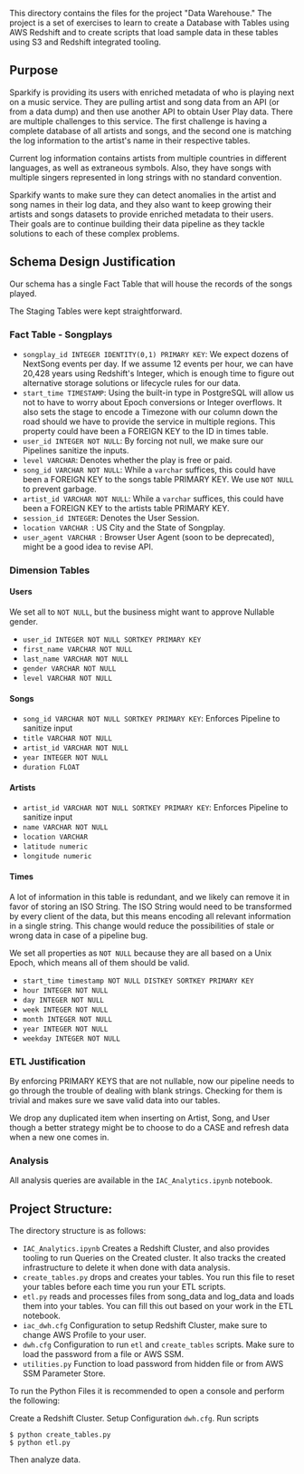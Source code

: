 This directory contains the files for the project "Data Warehouse." The project is a set of exercises to learn to create a Database with Tables using AWS Redshift and to create scripts that load sample data in these tables using S3 and Redshift integrated tooling.

## Purpose

Sparkify is providing its users with enriched metadata of who is playing next on a music service. They are pulling artist and song data from an API (or from a data dump) and then use another API to obtain User Play data. There are multiple challenges to this service. The first challenge is having a complete database of all artists and songs, and the second one is matching the log information to the artist's name in their respective tables. 

Current log information contains artists from multiple countries in different languages, as well as extraneous symbols. Also, they have songs with multiple singers represented in long strings with no standard convention. 

Sparkify wants to make sure they can detect anomalies in the artist and song names in their log data, and they also want to keep growing their artists and songs datasets to provide enriched metadata to their users. Their goals are to continue building their data pipeline as they tackle solutions to each of these complex problems.

## Schema Design Justification

Our schema has a single Fact Table that will house the records of the songs played. 

The Staging Tables were kept straightforward.

### Fact Table - Songplays

  - `songplay_id INTEGER IDENTITY(0,1) PRIMARY KEY`: We expect dozens of NextSong events per day. If we assume 12 events per hour, we can have 20,428 years using Redshift's Integer, which is enough time to figure out alternative storage solutions or lifecycle rules for our data. 
  - `start_time TIMESTAMP`: Using the built-in type in PostgreSQL will allow us not to have to worry about Epoch conversions or Integer overflows. It also sets the stage to encode a Timezone with our column down the road should we have to provide the service in multiple regions. This property could have been a FOREIGN KEY to the ID in times table.
  - `user_id INTEGER NOT NULL`: By forcing not null, we make sure our Pipelines sanitize the inputs. 
  - `level VARCHAR`: Denotes whether the play is free or paid.
  - `song_id VARCHAR NOT NULL`: While a `varchar` suffices, this could have been a FOREIGN KEY to the songs table PRIMARY KEY. We use `NOT NULL` to prevent garbage. 
  - `artist_id VARCHAR NOT NULL`: While a `varchar` suffices, this could have been a FOREIGN KEY to the artists table PRIMARY KEY.
  - `session_id INTEGER`: Denotes the User Session.
  - `location VARCHAR `: US City and the State of Songplay.
  - `user_agent VARCHAR `: Browser User Agent (soon to be deprecated), might be a good idea to revise API.

### Dimension Tables

#### Users

We set all to `NOT NULL`, but the business might want to approve Nullable gender. 

  - `user_id INTEGER NOT NULL SORTKEY PRIMARY KEY`
  - `first_name VARCHAR NOT NULL`
  - `last_name VARCHAR NOT NULL`
  - `gender VARCHAR NOT NULL`
  - `level VARCHAR NOT NULL`

#### Songs
  - `song_id VARCHAR NOT NULL SORTKEY PRIMARY KEY`: Enforces Pipeline to sanitize input
  - `title VARCHAR NOT NULL`
  - `artist_id VARCHAR NOT NULL`
  - `year INTEGER NOT NULL`
  - `duration FLOAT`

#### Artists
  - `artist_id VARCHAR NOT NULL SORTKEY PRIMARY KEY`: Enforces Pipeline to sanitize input
  - `name VARCHAR NOT NULL`
  - `location VARCHAR`
  - `latitude numeric`
  - `longitude numeric`

#### Times

A lot of information in this table is redundant, and we likely can remove it in favor of storing an ISO String. The ISO String would need to be transformed by every client of the data, but this means encoding all relevant information in a single string. This change would reduce the possibilities of stale or wrong data in case of a pipeline bug. 

We set all properties as `NOT NULL` because they are all based on a Unix Epoch, which means all of them should be valid.

  - `start_time timestamp NOT NULL DISTKEY SORTKEY PRIMARY KEY`
  - `hour INTEGER NOT NULL`
  - `day INTEGER NOT NULL`
  - `week INTEGER NOT NULL`
  - `month INTEGER NOT NULL`
  - `year INTEGER NOT NULL`
  - `weekday INTEGER NOT NULL`

### ETL Justification

By enforcing PRIMARY KEYS that are not nullable, now our pipeline needs to go through the trouble of dealing with blank strings. Checking for them is trivial and makes sure we save valid data into our tables.

We drop any duplicated item when inserting on Artist, Song, and User though a better strategy might be to choose to do a CASE and refresh data when a new one comes in.

### Analysis

All analysis queries are available in the `IAC_Analytics.ipynb` notebook.

## Project Structure:

The directory structure is as follows:

  - `IAC_Analytics.ipynb` Creates a Redshift Cluster, and also provides tooling to run Queries on the Created cluster. It also tracks the created infrastructure to delete it when done with data analysis.
  - `create_tables.py` drops and creates your tables. You run this file to reset your tables before each time you run your ETL scripts.
  - `etl.py` reads and processes files from song_data and log_data and loads them into your tables. You can fill this out based on your work in the ETL notebook.
  - `iac_dwh.cfg` Configuration to setup Redshift Cluster, make sure to change AWS Profile to your user.
  - `dwh.cfg` Configuration to run `etl` and `create_tables` scripts. Make sure to load the password from a file or AWS SSM.
  - `utilities.py` Function to load password from hidden file or from AWS SSM Parameter Store.

To run the Python Files it is recommended to open a console and perform the following:

Create a Redshift Cluster.
Setup Configuration `dwh.cfg`.
Run scripts
```
$ python create_tables.py
$ python etl.py
```

Then analyze data.
